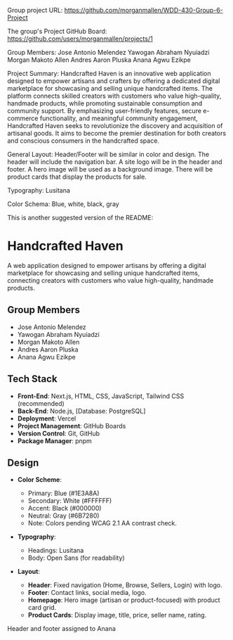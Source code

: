 Group project URL: https://github.com/morganmallen/WDD-430-Group-6-Project

The group's Project GitHub Board: https://github.com/users/morganmallen/projects/1

Group Members:
Jose Antonio Melendez
Yawogan Abraham Nyuiadzi
Morgan Makoto Allen
Andres Aaron Pluska
Anana Agwu Ezikpe

Project Summary:
Handcrafted Haven is an innovative web application designed to empower artisans and crafters by offering a dedicated digital marketplace for showcasing and selling unique handcrafted items. The platform connects skilled creators with customers who value high-quality, handmade products, while promoting sustainable consumption and community support. By emphasizing user-friendly features, secure e-commerce functionality, and meaningful community engagement, Handcrafted Haven seeks to revolutionize the discovery and acquisition of artisanal goods. It aims to become the premier destination for both creators and conscious consumers in the handcrafted space.

General Layout:
Header/Footer will be similar in color and design. The header will include the navigation bar. A site logo will be in the header and footer. A hero image will be used as a background image. There will be product cards that display the products for sale.

Typography: Lusitana

Color Schema: Blue, white, black, gray

This is another suggested version of the README:

# Handcrafted Haven

A web application designed to empower artisans by offering a digital marketplace for showcasing and selling unique handcrafted items, connecting creators with customers who value high-quality, handmade products.

## Group Members

- Jose Antonio Melendez
- Yawogan Abraham Nyuiadzi
- Morgan Makoto Allen
- Andres Aaron Pluska
- Anana Agwu Ezikpe

## Tech Stack

- **Front-End**: Next.js, HTML, CSS, JavaScript, Tailwind CSS (recommended)
- **Back-End**: Node.js, [Database: PostgreSQL]
- **Deployment**: Vercel
- **Project Management**: GitHub Boards
- **Version Control**: Git, GitHub
- **Package Manager**: pnpm

## Design

- **Color Scheme**:

  - Primary: Blue (#1E3A8A)
  - Secondary: White (#FFFFFF)
  - Accent: Black (#000000)
  - Neutral: Gray (#6B7280)
  - Note: Colors pending WCAG 2.1 AA contrast check.

- **Typography**:
  - Headings: Lusitana
  - Body: Open Sans (for readability)
- **Layout**:
  - **Header**: Fixed navigation (Home, Browse, Sellers, Login) with logo.
  - **Footer**: Contact links, social media, logo.
  - **Homepage**: Hero image (artisan or product-focused) with product card grid.
  - **Product Cards**: Display image, title, price, seller name, rating.

Header and footer assigned to Anana

